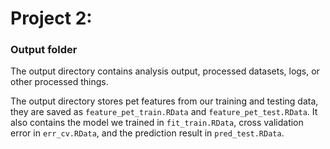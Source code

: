 # Project 2: 
### Output folder

The output directory contains analysis output, processed datasets, logs, or other processed things.

The output directory stores pet features from our training and testing data, they are saved as `feature_pet_train.RData` and `feature_pet_test.RData`. It also contains the model we trained in `fit_train.RData`, cross validation error in `err_cv.RData`, and the prediction result in `pred_test.RData`. 
